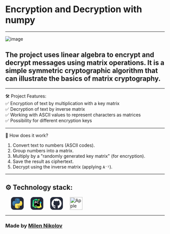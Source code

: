 # Encryption and Decryption with numpy
---
![image](https://github.com/user-attachments/assets/0d3a3882-ec5a-4252-893e-a3effad63a89)


## The project uses linear algebra to encrypt and decrypt messages using matrix operations. It is a simple symmetric cryptographic algorithm that can illustrate the basics of matrix cryptography.

---
🛠 Project Features:  
✅ Encryption of text by multiplication with a key matrix  
✅ Decryption of text by inverse matrix  
✅ Working with ASCII values to represent characters as matrices  
✅ Possibility for different encryption keys  

---

📌 How does it work?
1. Convert text to numbers (ASCII codes).
2. Group numbers into a matrix.
3. Multiply by a "randomly generated key matrix" (for encryption).
4. Save the result as ciphertext.
5. Decrypt using the inverse matrix (applying `A⁻¹`).

---

## ⚙️ Technology stack:
<p align="left">
  &emsp;
    <a href="#"><img alt="Python" src="https://github.com/tandpfun/skill-icons/blob/main/icons/Python-Dark.svg" width="40" height ="40"></a>
  &emsp;
    <a href="#"><img src="https://github.com/tandpfun/skill-icons/blob/main/icons/PyCharm-Dark.svg" width="40" height="40" /></a>
  &emsp;
    <a href="https://github.com/Milenski1987"><img alt="GitHub" src="https://github.com/tandpfun/skill-icons/blob/main/icons/Github-Dark.svg" title="GitHub" **alt="GitHub" width="40" height="40" ></a>
  &emsp;
    <a href="#"><img src="https://github.com/tandpfun/skill-icons/blob/main/icons/Apple-Dark.svg" title="Apple" **alt="Apple" width="40" height="40" /></a>
</p>


---
### Made by [Milen Nikolov](https://www.linkedin.com/in/milen-nikolov-62455034b/)
